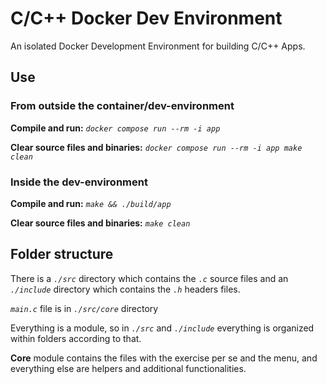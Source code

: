# C/C++ Docker Dev Environment

An isolated Docker Development Environment for building C/C++ Apps.

## Use

### From outside the container/dev-environment

**Compile and run:**
_`docker compose run --rm -i app`_

**Clear source files and binaries:**
_`docker compose run --rm -i app make clean`_

### Inside the dev-environment

**Compile and run:**
_`make && ./build/app`_

**Clear source files and binaries:**
_`make clean`_

## Folder structure

There is a _`./src`_ directory which contains the _`.c`_ source files and an _`./include`_ directory which contains the _`.h`_ headers files.

_`main.c`_ file is in _`./src/core`_ directory

Everything is a module, so in _`./src`_ and _`./include`_ everything is organized within folders according to that.

**Core** module contains the files with the exercise per se and the menu, and everything else are helpers and additional functionalities.
